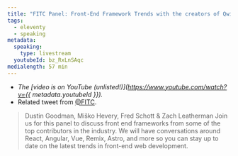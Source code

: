 ```yaml
---
title: "FITC Panel: Front-End Framework Trends with the creators of Qwik, Astro, and Eleventy"
tags:
  - eleventy
  - speaking
metadata:
  speaking:
    type: livestream
  youtubeId: bz_RxLnSAqc
medialength: 57 min
---
```

<div class="fullwidth"><youtube-lite-player @slug="{{ metadata.youtubeId }}" @label="{{ title }}"></youtube-lite-player></div>

* _The [video is on YouTube (unlisted!)](https://www.youtube.com/watch?v={{ metadata.youtubeId }})._
* Related tweet from [@FITC](https://twitter.com/FITC/status/1585305272666312704).

> Dustin Goodman, Miško Hevery, Fred Schott & Zach Leatherman
> Join us for this panel to discuss front end frameworks from some of the top contributors in the industry. We will have conversations around React, Angular, Vue, Remix, Astro, and more so you can stay up to date on the latest trends in front-end web development.
